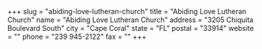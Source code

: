 +++
slug = "abiding-love-lutheran-church"
title = "Abiding Love Lutheran Church"
name = "Abiding Love Lutheran Church"
address = "3205 Chiquita Boulevard South"
city = "Cape Coral"
state = "FL"
postal = "33914"
website = ""
phone = "239 945-2122"
fax = ""
+++
